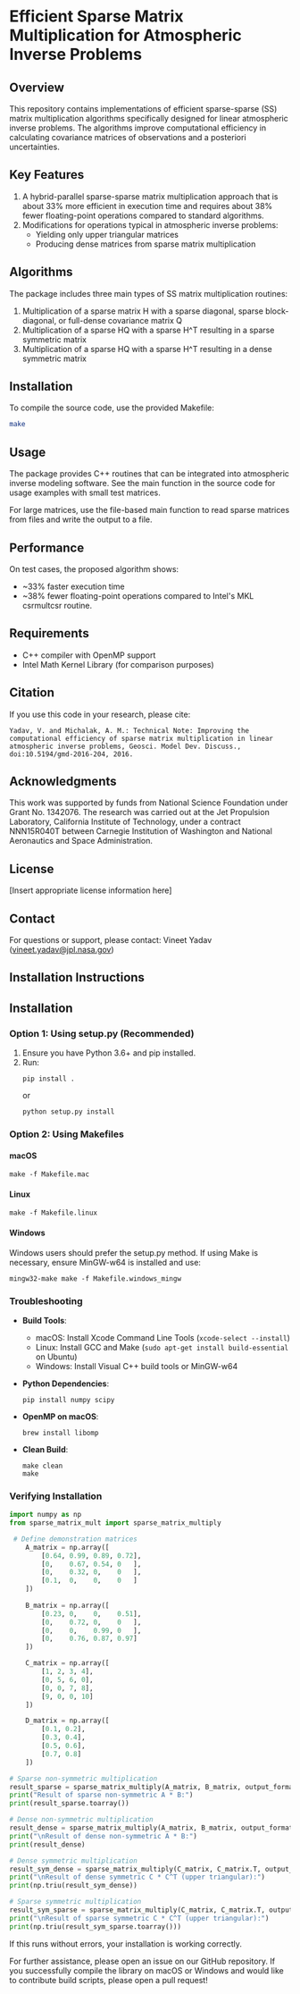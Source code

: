 # Efficient Sparse Matrix Multiplication for Atmospheric Inverse Problems

## Overview
This repository contains implementations of efficient sparse-sparse (SS) matrix multiplication algorithms specifically designed for linear atmospheric inverse problems. The algorithms improve computational efficiency in calculating covariance matrices of observations and a posteriori uncertainties.

## Key Features
1. A hybrid-parallel sparse-sparse matrix multiplication approach that is about 33% more efficient in execution time and requires about 38% fewer floating-point operations compared to standard algorithms.
2. Modifications for operations typical in atmospheric inverse problems:
   - Yielding only upper triangular matrices
   - Producing dense matrices from sparse matrix multiplication

## Algorithms
The package includes three main types of SS matrix multiplication routines:
1. Multiplication of a sparse matrix H with a sparse diagonal, sparse block-diagonal, or full-dense covariance matrix Q
2. Multiplication of a sparse HQ with a sparse H^T resulting in a sparse symmetric matrix
3. Multiplication of a sparse HQ with a sparse H^T resulting in a dense symmetric matrix

## Installation
To compile the source code, use the provided Makefile:

```bash
make
```

## Usage
The package provides C++ routines that can be integrated into atmospheric inverse modeling software. See the main function in the source code for usage examples with small test matrices.

For large matrices, use the file-based main function to read sparse matrices from files and write the output to a file.

## Performance
On test cases, the proposed algorithm shows:
- ~33% faster execution time
- ~38% fewer floating-point operations
compared to Intel's MKL csrmultcsr routine.

## Requirements
- C++ compiler with OpenMP support
- Intel Math Kernel Library (for comparison purposes)

## Citation
If you use this code in your research, please cite:
```
Yadav, V. and Michalak, A. M.: Technical Note: Improving the computational efficiency of sparse matrix multiplication in linear atmospheric inverse problems, Geosci. Model Dev. Discuss., doi:10.5194/gmd-2016-204, 2016.
```

## Acknowledgments
This work was supported by funds from National Science Foundation under Grant No. 1342076. The research was carried out at the Jet Propulsion Laboratory, California Institute of Technology, under a contract NNN15R040T between Carnegie Institution of Washington and National Aeronautics and Space Administration.

## License
[Insert appropriate license information here]

## Contact
For questions or support, please contact:
Vineet Yadav (vineet.yadav@jpl.nasa.gov)

## Installation Instructions

## Installation

### Option 1: Using setup.py (Recommended)

1. Ensure you have Python 3.6+ and pip installed.
2. Run:
   ```
   pip install .
   ```
   or
   ```
   python setup.py install
   ```

### Option 2: Using Makefiles

#### macOS
```
make -f Makefile.mac
```

#### Linux
```
make -f Makefile.linux
```

#### Windows
Windows users should prefer the setup.py method. If using Make is necessary, ensure MinGW-w64 is installed and use:
```
mingw32-make make -f Makefile.windows_mingw
```

### Troubleshooting

- **Build Tools**: 
  - macOS: Install Xcode Command Line Tools (`xcode-select --install`)
  - Linux: Install GCC and Make (`sudo apt-get install build-essential` on Ubuntu)
  - Windows: Install Visual C++ build tools or MinGW-w64

- **Python Dependencies**:
  ```
  pip install numpy scipy
  ```

- **OpenMP on macOS**:
  ```
  brew install libomp
  ```

- **Clean Build**:
  ```
  make clean
  make
  ```

### Verifying Installation

```python
import numpy as np
from sparse_matrix_mult import sparse_matrix_multiply

 # Define demonstration matrices
    A_matrix = np.array([
        [0.64, 0.99, 0.89, 0.72],
        [0,    0.67, 0.54, 0   ],
        [0,    0.32, 0,    0   ],
        [0.1,  0,    0,    0   ]
    ])
    
    B_matrix = np.array([
        [0.23, 0,    0,    0.51],
        [0,    0.72, 0,    0   ],
        [0,    0,    0.99, 0   ],
        [0,    0.76, 0.87, 0.97]
    ])

    C_matrix = np.array([
        [1, 2, 3, 4],
        [0, 5, 6, 0],
        [0, 0, 7, 8],
        [9, 0, 0, 10]
    ])

    D_matrix = np.array([
        [0.1, 0.2],
        [0.3, 0.4],
        [0.5, 0.6],
        [0.7, 0.8]
    ])

# Sparse non-symmetric multiplication
result_sparse = sparse_matrix_multiply(A_matrix, B_matrix, output_format='sparse', symmetric=False)
print("Result of sparse non-symmetric A * B:")
print(result_sparse.toarray())

# Dense non-symmetric multiplication
result_dense = sparse_matrix_multiply(A_matrix, B_matrix, output_format='dense', symmetric=False)
print("\nResult of dense non-symmetric A * B:")
print(result_dense)

# Dense symmetric multiplication
result_sym_dense = sparse_matrix_multiply(C_matrix, C_matrix.T, output_format='dense', symmetric=True)
print("\nResult of dense symmetric C * C^T (upper triangular):")
print(np.triu(result_sym_dense))

# Sparse symmetric multiplication
result_sym_sparse = sparse_matrix_multiply(C_matrix, C_matrix.T, output_format='sparse', symmetric=True)
print("\nResult of sparse symmetric C * C^T (upper triangular):")
print(np.triu(result_sym_sparse.toarray()))
```

If this runs without errors, your installation is working correctly.

For further assistance, please open an issue on our GitHub repository.
If you successfully compile the library on macOS or Windows and would like to contribute build scripts, please open a pull request!
